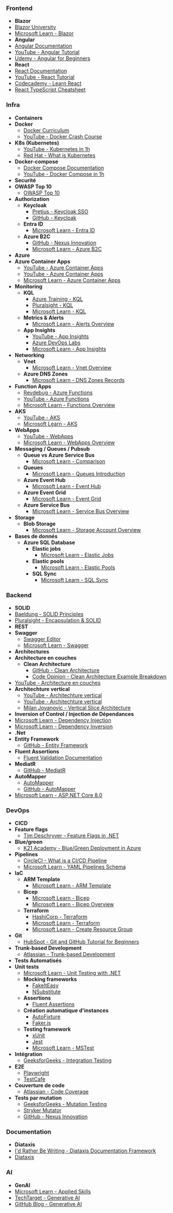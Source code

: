 ### Frontend

- **Blazor**
- [Blazor University](https://blazor-university.com/)
- [Microsoft Learn - Blazor](https://learn.microsoft.com/en-us/aspnet/core/blazor/?view=aspnetcore-8.0)
- **Angular**
- [Angular Documentation](https://angular.io/docs)
- [YouTube - Angular Tutorial](https://www.youtube.com/watch?v=f7BJFTEbc10)
- [Udemy - Angular for Beginners](https://www.udemy.com/course/angular-for-beginners-course/)
- **React**
- [React Documentation](https://react.dev/reference/react)
- [YouTube - React Tutorial](https://www.youtube.com/watch?v=SqcY0GlETPk)
- [Codecademy - Learn React](https://www.codecademy.com/learn/react-101)
- [React TypeScript Cheatsheet](https://react-typescript-cheatsheet.netlify.app/docs/basic/getting-started/forms_and_events)

### Infra

- **Containers**
- **Docker**
  - [Docker Curriculum](https://docker-curriculum.com/)
  - [YouTube - Docker Crash Course](https://www.youtube.com/watch?v=pg19Z8LL06w)
- **K8s (Kubernetes)**
  - [YouTube - Kubernetes in 1h](https://www.youtube.com/watch?v=s_o8dwzRlu4)
  - [Red Hat - What is Kubernetes](https://www.redhat.com/en/topics/containers/what-is-kubernetes)
- **Docker-compose**
  - [Docker Compose Documentation](https://docs.docker.com/compose/)
  - [YouTube - Docker Compose in 1h](https://www.youtube.com/watch?v=SXwC9fSwct8)
- **Securité**
- **OWASP Top 10**
  - [OWASP Top 10](https://owasp.org/www-project-top-ten/)
- **Authorization**
  - **Keycloak**
    - [Pretius - Keycloak SSO](https://pretius.com/blog/keycloak-sso/)
    - [GitHub - Keycloak](https://github.com/keycloak/keycloak)
  - **Entra ID**
    - [Microsoft Learn - Entra ID](https://learn.microsoft.com/en-us/entra/fundamentals/whatis)
  - **Azure B2C**
    - [GitHub - Nexus Innovation](https://github.com/NexusInnovation/nexlab.b2c)
    - [Microsoft Learn - Azure B2C](https://learn.microsoft.com/en-us/azure/active-directory-b2c/overview)
- **Azure**
- **Azure Container Apps**
  - [YouTube - Azure Container Apps](https://www.youtube.com/watch?v=yAtMgufv7Aw)
  - [YouTube - Azure Container Apps](https://www.youtube.com/watch?v=yGrE_yKWo58)
  - [Microsoft Learn - Azure Container Apps](https://learn.microsoft.com/en-us/azure/container-apps/overview)
- **Monitoring**
  - **KQL**
    - [Azure Training - KQL](https://azure-training.com/azure-data-science/the-kusto-query-language/)
    - [Pluralsight - KQL](https://www.pluralsight.com/resources/blog/cloud/what-is-kusto-query-language-kql)
    - [Microsoft Learn - KQL](https://learn.microsoft.com/en-us/azure/data-explorer/kusto/query/)
  - **Metrics & Alerts**
    - [Microsoft Learn - Alerts Overview](https://learn.microsoft.com/en-us/azure/azure-monitor/alerts/alerts-overview)
  - **App Insights**
    - [YouTube - App Insights](https://www.youtube.com/watch?v=A0jAeGf2zUQ)
    - [Azure DevOps Labs](https://azuredevopslabs.com/labs/vsts/monitor/)
    - [Microsoft Learn - App Insights](https://learn.microsoft.com/en-us/azure/azure-monitor/app/app-insights-overview)
- **Networking**
  - **Vnet**
    - [Microsoft Learn - Vnet Overview](https://learn.microsoft.com/en-us/azure/virtual-network/virtual-networks-overview)
  - **Azure DNS Zones**
    - [Microsoft Learn - DNS Zones Records](https://learn.microsoft.com/en-us/azure/dns/dns-zones-records)
- **Function Apps**
  - [Revdebug - Azure Functions](https://revdebug.com/blog/azure-functions-overview-use-cases/)
  - [YouTube - Azure Functions](https://www.youtube.com/watch?v=Vxf-rOEO1q4)
  - [Microsoft Learn - Functions Overview](https://learn.microsoft.com/en-us/azure/azure-functions/functions-overview?pivots=programming-language-csharp)
- **AKS**
  - [YouTube - AKS](https://www.youtube.com/watch?v=c4nTKMU6fBU)
  - [Microsoft Learn - AKS](https://learn.microsoft.com/en-us/azure/aks/what-is-aks)
- **WebApps**
  - [YouTube - WebApps](https://www.youtube.com/watch?v=4BwyqmRTrx8)
  - [Microsoft Learn - WebApps Overview](https://learn.microsoft.com/en-us/azure/app-service/overview)
- **Messaging / Queues / Pubsub**
  - **Queue vs Azure Service Bus**
    - [Microsoft Learn - Comparison](https://learn.microsoft.com/en-us/azure/service-bus-messaging/service-bus-azure-and-service-bus-queues-compared-contrasted)
  - **Queues**
    - [Microsoft Learn - Queues Introduction](https://learn.microsoft.com/en-us/azure/storage/queues/storage-queues-introduction)
  - **Azure Event Hub**
    - [Microsoft Learn - Event Hub](https://learn.microsoft.com/en-us/azure/event-hubs/event-hubs-about)
  - **Azure Event Grid**
    - [Microsoft Learn - Event Grid](https://learn.microsoft.com/en-us/azure/event-grid/overview)
  - **Azure Service Bus**
    - [Microsoft Learn - Service Bus Overview](https://learn.microsoft.com/en-us/azure/service-bus-messaging/service-bus-messaging-overview)
- **Storage**
  - **Blob Storage**
    - [Microsoft Learn - Storage Account Overview](https://learn.microsoft.com/en-us/azure/storage/common/storage-account-overview)
- **Bases de donnés**
  - **Azure SQL Database**
    - **Elastic jobs**
      - [Microsoft Learn - Elastic Jobs](https://learn.microsoft.com/en-us/azure/azure-sql/database/elastic-jobs-overview?view=azuresql)
    - **Elastic pools**
      - [Microsoft Learn - Elastic Pools](https://learn.microsoft.com/en-us/azure/azure-sql/database/elastic-pool-overview?view=azuresql)
    - **SQL Sync**
      - [Microsoft Learn - SQL Sync](https://learn.microsoft.com/en-us/azure/azure-sql/database/sql-data-sync-data-sql-server-sql-database?view=azuresql)

### Backend

- **SOLID**
- [Baeldung - SOLID Principles](https://www.baeldung.com/solid-principles)
- [Pluralsight - Encapsulation & SOLID](https://www.pluralsight.com/courses/encapsulation-solid)
- **REST**
- **Swagger**
  - [Swagger Editor](https://editor.swagger.io/)
  - [Microsoft Learn - Swagger](https://learn.microsoft.com/en-us/aspnet/core/tutorials/web-api-help-pages-using-swagger?view=aspnetcore-8.0)
- **Architectures**
- **Architecture en couches**
  - **Clean Architecture**
    - [GitHub - Clean Architecture](https://github.com/ardalis/CleanArchitecture)
    - [Code Opinion - Clean Architecture Example Breakdown](https://codeopinion.com/clean-architecture-example-breakdown/)
- [YouTube - Architecture en couches](https://www.youtube.com/watch?v=VbuJaH7mKIc)
- **Architechture vertical**
  - [YouTube - Architechture vertical](https://www.youtube.com/watch?v=L2Wnq0ChAIA)
  - [YouTube - Architechture vertical](https://www.youtube.com/watch?v=oAoaMlS1PWo)
  - [Milan Jovanovic - Vertical Slice Architecture](https://www.milanjovanovic.tech/blog/vertical-slice-architecture)
- **Inversion of Control / Injection de Dépendances**
- [Microsoft Learn - Dependency Injection](https://learn.microsoft.com/en-us/dotnet/core/extensions/dependency-injection)
- [Microsoft Learn - Dependency Inversion](https://learn.microsoft.com/en-us/dotnet/architecture/modern-web-apps-azure/architectural-principles#dependency-inversion)
- **.Net**
- **Entity Framework**
  - [GitHub - Entity Framework](https://github.com/dotnet/efcore)
- **Fluent Assertions**
  - [Fluent Validation Documentation](https://docs.fluentvalidation.net/en/latest/)
- **MediatR**
  - [GitHub - MediatR](https://github.com/jbogard/MediatR)
- **AutoMapper**
  - [AutoMapper](https://automapper.org/)
  - [GitHub - AutoMapper](https://github.com/AutoMapper/AutoMapper)
- [Microsoft Learn - ASP.NET Core 8.0](https://learn.microsoft.com/en-us/aspnet/core/release-notes/aspnetcore-8.0?view=aspnetcore-8.0)

### DevOps

- **CICD**
- **Feature flags**
  - [Tim Deschryver - Feature Flags in .NET](https://timdeschryver.dev/blog/feature-flags-in-net-from-simple-to-more-advanced#azure-feature-management)
- **Blue/green**
  - [K21 Academy - Blue/Green Deployment in Azure](https://k21academy.com/microsoft-azure/az-303/blue-green-deployment-in-azure/)
- **Pipelines**
  - [CircleCI - What is a CI/CD Pipeline](https://circleci.com/blog/what-is-a-ci-cd-pipeline/)
  - [Microsoft Learn - YAML Pipelines Schema](https://learn.microsoft.com/en-us/azure/devops/pipelines/yaml-schema/?view=azure-pipelines)
- **IaC**
  - **ARM Template**
    - [Microsoft Learn - ARM Template](https://learn.microsoft.com/en-us/azure/azure-resource-manager/templates/overview)
  - **Bicep**
    - [Microsoft Learn - Bicep](https://learn.microsoft.com/en-us/training/paths/fundamentals-bicep/)
    - [Microsoft Learn - Bicep Overview](https://learn.microsoft.com/en-us/azure/azure-resource-manager/bicep/overview?tabs=bicep)
  - **Terraform**
    - [HashiCorp - Terraform](https://developer.hashicorp.com/terraform/intro)
    - [Microsoft Learn - Terraform](https://learn.microsoft.com/en-us/azure/developer/terraform/overview)
    - [Microsoft Learn - Create Resource Group](https://learn.microsoft.com/en-us/azure/developer/terraform/create-resource-group?tabs=azure-cli)
- **Git**
  - [HubSpot - Git and GitHub Tutorial for Beginners](https://product.hubspot.com/blog/git-and-github-tutorial-for-beginners)
- **Trunk-based Development**
  - [Atlassian - Trunk-based Development](https://www.atlassian.com/continuous-delivery/continuous-integration/trunk-based-development)
- **Tests Automatisés**
- **Unit tests**
  - [Microsoft Learn - Unit Testing with .NET](https://learn.microsoft.com/en-us/dotnet/core/testing/unit-testing-with-dotnet-test)
  - **Mocking frameworks**
    - [FakeItEasy](https://fakeiteasy.github.io/)
    - [NSubstitute](https://nsubstitute.github.io/)
  - **Assertions**
    - [Fluent Assertions](https://fluentassertions.com/)
  - **Création automatique d'instances**
    - [AutoFixture](https://github.com/AutoFixture/AutoFixture)
    - [Faker.js](https://fakerjs.dev/)
  - **Testing framework**
    - [xUnit](https://xunit.net/)
    - [Jest](https://jestjs.io/)
    - [Microsoft Learn - MSTest](https://learn.microsoft.com/en-us/dotnet/core/testing/unit-testing-with-mstest)
- **Intégration**
  - [GeeksforGeeks - Integration Testing](https://www.geeksforgeeks.org/software-engineering-integration-testing/)
- **E2E**
  - [Playwright](https://playwright.dev/)
  - [TestCafe](https://testcafe.io/)
- **Couverture de code**
  - [Atlassian - Code Coverage](https://www.atlassian.com/continuous-delivery/software-testing/code-coverage)
- **Tests par mutation**
  - [GeeksforGeeks - Mutation Testing](https://www.geeksforgeeks.org/software-testing-mutation-testing/)
  - [Stryker Mutator](https://stryker-mutator.io/)
  - [GitHub - Nexus Innovation](https://github.com/NexusInnovation/nexlab.mutationtesting)

### Documentation

- **Diataxis**
- [I'd Rather Be Writing - Diataxis Documentation Framework](https://idratherbewriting.com/blog/what-is-diataxis-documentation-framework)
- [Diataxis](https://diataxis.fr/)

### AI

- **GenAI**
- [Microsoft Learn - Applied Skills](https://learn.microsoft.com/en-us/credentials/browse/?credential_types=applied%20skills&roles=ai-engineer)
- [TechTarget - Generative AI](https://www.techtarget.com/searchenterpriseai/definition/generative-AI)
- [GitHub Blog - Generative AI](https://github.blog/2023-04-07-what-developers-need-to-know-about-generative-ai/)
